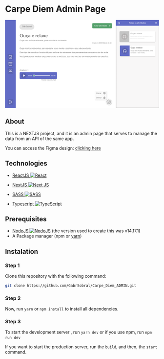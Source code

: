 # Carpe Diem Admin Page

![ProjectImage](https://github.com/GabrSobral/Carpe_Diem_ADMIN/blob/master/.github/Home.png?raw=true)

## About

<p>This is a NEXTJS project, and it is an admin page that serves to manage the data from an API of the same app.</p>
You can access the Figma design: <a href="https://www.figma.com/file/c2MLFNjqO7OqE0h5fCNyWb/Carpe_Diem_ADMIN?node-id=0%3A1">clicking here</a>

## Technologies

- <a href="https://reactjs.org">ReactJS <img alt="React" src="https://img.shields.io/badge/React-%2320232a.svg?style=flat-square&logo=React&logoColor=%2361DAFB"/></a>

- <a href="https://nextjs.org">NextJS <img alt="Next JS" src="https://img.shields.io/badge/NextJS-%23000000.svg?style=flat-square&logo=next.js&logoColor=white"/></a>

- <a href="https://sass-lang.com">SASS <img alt="SASS" src="https://img.shields.io/badge/SASS-hotpink.svg?style=flat-square&logo=SASS&logoColor=white"/></a>

- <a href="https://www.typescriptlang.org">Typescript <img alt="TypeScript" src="https://img.shields.io/badge/typescript-%23007ACC.svg?style=flat-square&logo=typescript&logoColor=white"/></a>

## Prerequisites

- <a href="https://nodejs.org/en/">NodeJS <img alt="NodeJS" src="https://img.shields.io/badge/Node.js-%2343853D.svg?style=flat-square&logo=node-dot-js&logoColor=white"/></a> (the version used to create this was v14.17.1)
- A Package manager (npm or <a href="https://yarnpkg.com">yarn</a>) 

## Instalation

### Step 1
Clone this repository with the following command:
```bash
git clone https://github.com/GabrSobral/Carpe_Diem_ADMIN.git
```

### Step 2
Now, run `yarn` or `npm install` to install all dependencies.

### Step 3
To start the development server , run `yarn dev` or if you use npm, run `npm run dev`

If you want to start the production server, run the `build`, and then, the `start` command.



